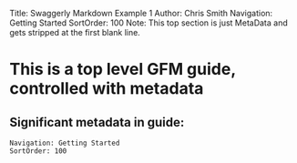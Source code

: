 Title: Swaggerly Markdown Example 1
Author: Chris Smith
Navigation: Getting Started 
SortOrder: 100
Note: This top section is just MetaData and gets stripped at the first blank line.

# This is a top level GFM guide, controlled with metadata

## Significant metadata in guide:
```HTTP
Navigation: Getting Started
SortOrder: 100
```
